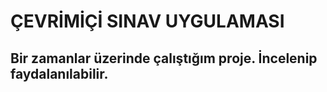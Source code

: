 # ÇEVRİMİÇİ SINAV UYGULAMASI

## Bir zamanlar üzerinde çalıştığım proje. İncelenip faydalanılabilir.
